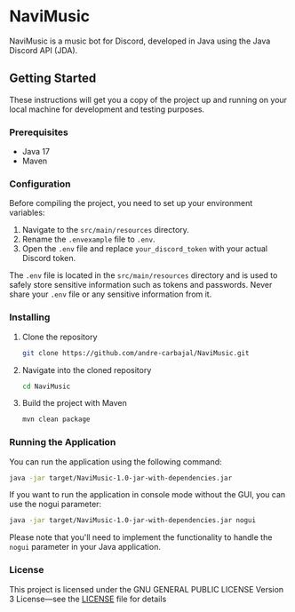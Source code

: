 # NaviMusic

NaviMusic is a music bot for Discord, developed in Java using the Java Discord API (JDA).

## Getting Started

These instructions will get you a copy of the project up and running on your local machine for development and testing purposes.


### Prerequisites

- Java 17
- Maven

### Configuration

Before compiling the project, you need to set up your environment variables:

1. Navigate to the `src/main/resources` directory.
2. Rename the `.envexample` file to `.env`.
3. Open the `.env` file and replace `your_discord_token` with your actual Discord token.

The `.env` file is located in the `src/main/resources` directory and is used to safely store sensitive information such as tokens and passwords. Never share your `.env` file or any sensitive information from it.

### Installing
1. Clone the repository
    ```bash
    git clone https://github.com/andre-carbajal/NaviMusic.git
    ```
2. Navigate into the cloned repository
    ```bash
    cd NaviMusic
    ```
3. Build the project with Maven
    ```bash
    mvn clean package
    ```

### Running the Application

You can run the application using the following command:
```bash
java -jar target/NaviMusic-1.0-jar-with-dependencies.jar
```

If you want to run the application in console mode without the GUI, you can use the nogui parameter:
```bash
java -jar target/NaviMusic-1.0-jar-with-dependencies.jar nogui
```
Please note that you'll need to implement the functionality to handle the `nogui` parameter in your Java application.

### License
This project is licensed under the GNU GENERAL PUBLIC LICENSE
Version 3 License—see the [LICENSE](LICENSE) file for details
